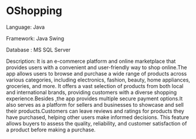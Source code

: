 # OShopping
Language: Java

Framework: Java Swing

Database : MS SQL Server

Description: It is an e-commerce platform and online marketplace that provides users with a convenient and user-friendly way to shop online.The app allows users to browse and purchase a wide range of products across various categories, including electronics, fashion, beauty, home appliances, groceries, and more. It offers a vast selection of products from both local and international brands, providing customers with a diverse shopping experience.Besides ,the app provides multiple secure payment options.It also serves as a platform for sellers and businesses to showcase and sell their products.Customers can leave reviews and ratings for products they have purchased, helping other users make informed decisions. This feature allows buyers to assess the quality, reliability, and customer satisfaction of a product before making a purchase.


